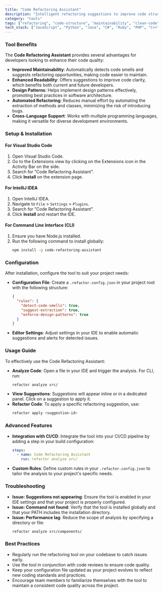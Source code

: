 ```yaml
---
title: "Code Refactoring Assistant"
description: "Intelligent refactoring suggestions to improve code structure and maintainability, enhancing readability and design patterns."
category: "tools"
tags: ["refactoring", "code-structure", "maintainability", "clean-code", "architecture", "design-patterns", "static-analysis", "development-tools"]
tech_stack: ["JavaScript", "Python", "Java", "C#", "Ruby", "PHP", "C++"]
---
```


### Tool Benefits
The **Code Refactoring Assistant** provides several advantages for developers looking to enhance their code quality:
- **Improved Maintainability**: Automatically detects code smells and suggests refactoring opportunities, making code easier to maintain.
- **Enhanced Readability**: Offers suggestions to improve code clarity, which benefits both current and future developers.
- **Design Patterns**: Helps implement design patterns effectively, promoting best practices in software architecture.
- **Automated Refactoring**: Reduces manual effort by automating the extraction of methods and classes, minimizing the risk of introducing bugs.
- **Cross-Language Support**: Works with multiple programming languages, making it versatile for diverse development environments.

### Setup & Installation
#### For Visual Studio Code
1. Open Visual Studio Code.
2. Go to the Extensions view by clicking on the Extensions icon in the Activity Bar on the side.
3. Search for "Code Refactoring Assistant".
4. Click **Install** on the extension page.

#### For IntelliJ IDEA
1. Open IntelliJ IDEA.
2. Navigate to `File` > `Settings` > `Plugins`.
3. Search for "Code Refactoring Assistant".
4. Click **Install** and restart the IDE.

#### For Command Line Interface (CLI)
1. Ensure you have Node.js installed.
2. Run the following command to install globally:
   ```bash
   npm install -g code-refactoring-assistant
   ```

### Configuration
After installation, configure the tool to suit your project needs:
- **Configuration File**: Create a `.refactor.config.json` in your project root with the following structure:
  ```json
  {
    "rules": {
      "detect-code-smells": true,
      "suggest-extraction": true,
      "enforce-design-patterns": true
    }
  }
  ```
- **Editor Settings**: Adjust settings in your IDE to enable automatic suggestions and alerts for detected issues.

### Usage Guide
To effectively use the Code Refactoring Assistant:
- **Analyze Code**: Open a file in your IDE and trigger the analysis. For CLI, run:
  ```bash
  refactor analyze src/
  ```
- **View Suggestions**: Suggestions will appear inline or in a dedicated panel. Click on a suggestion to apply it.
- **Refactor Code**: To apply a specific refactoring suggestion, use:
  ```bash
  refactor apply <suggestion-id>
  ```

### Advanced Features
- **Integration with CI/CD**: Integrate the tool into your CI/CD pipeline by adding a step in your build configuration:
  ```yaml
  steps:
    - name: Code Refactoring Assistant
      run: refactor analyze src/
  ```
- **Custom Rules**: Define custom rules in your `.refactor.config.json` to tailor the analysis to your project's specific needs.

### Troubleshooting
- **Issue: Suggestions not appearing**: Ensure the tool is enabled in your IDE settings and that your project is properly configured.
- **Issue: Command not found**: Verify that the tool is installed globally and that your PATH includes the installation directory.
- **Issue: Performance lag**: Reduce the scope of analysis by specifying a directory or file:
  ```bash
  refactor analyze src/components/
  ```

### Best Practices
- Regularly run the refactoring tool on your codebase to catch issues early.
- Use the tool in conjunction with code reviews to ensure code quality.
- Keep your configuration file updated as your project evolves to reflect new coding standards and practices.
- Encourage team members to familiarize themselves with the tool to maintain a consistent code quality across the project.